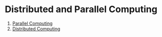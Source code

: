 # Distributed and Parallel Computing

1. [Parallel Computing](notes/01-gpu.md)
2. [Distributed Computing](notes/02-distrib.md)

